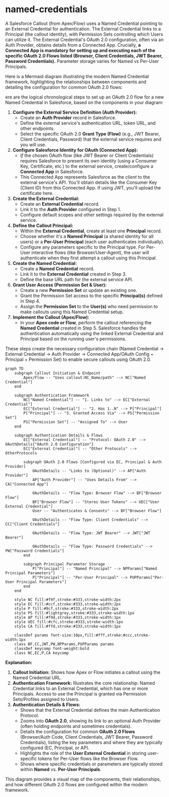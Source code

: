 # named-credentials

A Salesforce Callout (from Apex/Flow) uses a Named Credential pointing to an External Credential for authentication. The External Credential links to a Principal (the callout identity), with Permission Sets controlling which Users can utilize it. The External Credential's OAuth 2.0 configuration, often via an Auth Provider, obtains details from a Connected App. Crucially, **a Connected App is mandatory for setting up and executing each of the specific OAuth 2.0 Flows listed (Browser, Client Credentials, JWT Bearer, Password Credentials).** Parameter storage varies for Named vs Per-User Principals.

Here is a Mermaid diagram illustrating the modern Named Credential framework, highlighting the relationships between components and detailing the configuration for common OAuth 2.0 flows:

ere are the logical chronological steps to set up an OAuth 2.0 flow for a new Named Credential in Salesforce, based on the components in your diagram:

1. **Configure the External Service Definition (Auth Provider):**  
   * Create an **Auth Provider** record in Salesforce.  
   * Define the external service's authentication URL, token URL, and other endpoints.  
   * Select the specific OAuth 2.0 **Grant Type (Flow)** (e.g., JWT Bearer, Client Credentials, Password) that the external service requires and you will use.  
2. **Configure Salesforce Identity for OAuth (Connected App):**  
   * *If* the chosen OAuth flow (like JWT Bearer or Client Credentials) requires Salesforce to present its own identity (using a Consumer Key, Certificate, etc.) to the external service, create/configure a **Connected App** in Salesforce.  
   * This Connected App represents Salesforce as the *client* to the external service's API. You'll obtain details like the Consumer Key (Client ID) from this Connected App. If using JWT, you'll upload the certificate here.  
3. **Create the External Credential:**  
   * Create an **External Credential** record.  
   * Link it to the **Auth Provider** configured in Step 1\.  
   * Configure default scopes and other settings required by the external service.  
4. **Define the Callout Principal:**  
   * Within the **External Credential**, create at least one **Principal** record.  
   * Choose whether it's a **Named Principal** (a shared identity for all users) or a **Per-User Principal** (each user authenticates individually).  
   * Configure any parameters specific to the Principal type. For Per-User interactive flows (like Browser/User-Agent), the user will authenticate when they first attempt a callout using this Principal.  
5. **Create the Named Credential:**  
   * Create a **Named Credential** record.  
   * Link it to the **External Credential** created in Step 3\.  
   * Define the base URL path for the external service API.  
6. **Grant User Access (Permission Set & User):**  
   * Create a new **Permission Set** or update an existing one.  
   * Grant the Permission Set access to the specific **Principal(s)** defined in Step 4\.  
   * Assign the **Permission Set** to the **User(s)** who need permission to make callouts using this Named Credential setup.  
7. **Implement the Callout (Apex/Flow):**  
   * In your **Apex code or Flow**, perform the callout referencing the **Named Credential** created in Step 5\. Salesforce handles the authentication automatically using the linked External Credential and Principal based on the running user's permissions.

These steps create the necessary configuration chain (Named Credential \-\> External Credential \-\> Auth Provider \-\> Connected App/OAuth Config \+ Principal \+ Permission Set) to enable secure callouts using OAuth 2.0.

```mermaid
graph TD
    subgraph Callout Initiation & Endpoint
        Apex/Flow -- "Uses callout:NC_Name/path" --> NC["Named Credential"]
    end

    subgraph Authentication Framework
        NC["Named Credential"] -- "1. Links to" --> EC["External Credential"]
        EC["External Credential"] -- "2. Has 1..N" --> P["Principal"]
        P["Principal"] -- "3. Granted Access Via" --> PS["Permission Set"]
        PS["Permission Set"] -- "Assigned To" --> User
    end

    subgraph Authentication Details & Flows
        EC["External Credential"] -- "Protocol: OAuth 2.0" --> OAuthDetails{"OAuth 2.0 Configuration"}
        EC["External Credential"] -- "Other Protocols" --> OtherProtocols

        subgraph OAuth 2.0 Flows [Configured via EC, Principal & Auth Provider]
            OAuthDetails -- "Links to (Optional)" --> AP["Auth Provider"]
            AP["Auth Provider"] -- "Uses Details From" --> CA["Connected App"]

            OAuthDetails -- "Flow Type: Browser Flow" --> BF["Browser Flow"]
            BF["Browser Flow"] -- "Stores User Tokens" --> UEC["User External Credential"]
            User -- "Authenticates & Consents" --> BF["Browser Flow"]

            OAuthDetails -- "Flow Type: Client Credentials" --> CC["Client Credentials"]

            OAuthDetails -- "Flow Type: JWT Bearer" --> JWT["JWT Bearer"]

            OAuthDetails -- "Flow Type: Password Credentials" --> PW["Password Credentials"]
        end

        subgraph Principal Parameter Storage
            P["Principal"] -- "Named Principal" --> NPParams["Named Principal Parameters"]
            P["Principal"] -- "Per-User Principal" --> PUPParams["Per-User Principal Parameters"]
        end
    end

    style NC fill:#f9f,stroke:#333,stroke-width:2px
    style EC fill:#ccf,stroke:#333,stroke-width:2px
    style P fill:#9cf,stroke:#333,stroke-width:2px
    style PS fill:#lightgrey,stroke:#333,stroke-width:1px
    style AP fill:#f9d,stroke:#333,stroke-width:1px
    style UEC fill:#cfc,stroke:#333,stroke-width:1px
    style CA fill:#ffd,stroke:#333,stroke-width:1px

    classDef params font-size:10px,fill:#fff,stroke:#ccc,stroke-width:1px
    class BF,CC,JWT,PW,NPParams,PUPParams params
    classDef keycomp font-weight:bold
    class NC,EC,P,CA keycomp
```

**Explanation:**

1. **Callout Initiation:** Shows how Apex or Flow initiates a callout using the Named Credential URL.  
2. **Authentication Framework:** Illustrates the core relationship: Named Credential links to an External Credential, which has one or more Principals. Access to use the Principal is granted via Permission Sets/Profiles assigned to Users.  
3. **Authentication Details & Flows:**  
   * Shows that the External Credential defines the main Authentication Protocol.  
   * Zooms into **OAuth 2.0**, showing its link to an optional Auth Provider (often holding endpoints and sometimes credentials).  
   * Details the configuration for common **OAuth 2.0 Flows** (Browser/Auth Code, Client Credentials, JWT Bearer, Password Credentials), listing the key parameters and where they are typically configured (EC, Principal, or AP).  
   * Highlights the role of the **User External Credential** in storing user-specific tokens for Per-User flows like the Browser Flow.  
   * Shows where specific credentials or parameters are typically stored within **Named** vs. **Per-User Principals**.

This diagram provides a visual map of the components, their relationships, and how different OAuth 2.0 flows are configured within the modern framework.
